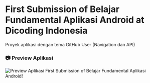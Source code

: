 # First Submission of Belajar Fundamental Aplikasi Android at Dicoding Indonesia

Proyek aplikasi dengan tema GitHub User (Navigation dan API)

### 📷 Preview Aplikasi
![Preview Aplikasi First Submission of Belajar Fundamental Aplikasi Android!](/PreviewAplikasi-BFAA-Rating.png "Preview Aplikasi")
